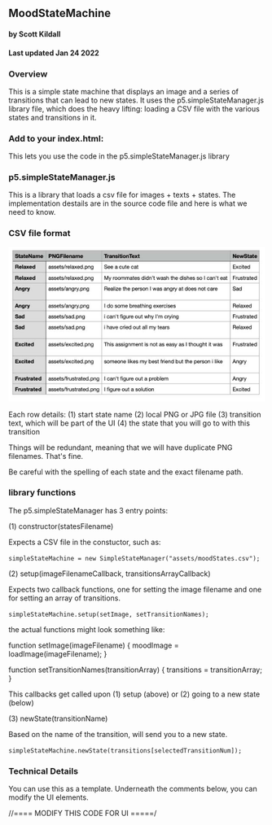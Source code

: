 ## MoodStateMachine
#### by Scott Kildall
#### Last updated Jan 24 2022


### Overview
This is a simple state machine that displays an image and a series of transitions that can lead to new states. It uses the p5.simpleStateManager.js library file, which does the heavy lifting: loading a CSV file with the various states and transitions in it.

### Add to your index.html:

 <script src="p5.simpleStateManager.js"></script>

 This lets you use the code in the p5.simpleStateManager.js library

### p5.simpleStateManager.js

 This is a library that loads a csv file for images + texts + states. The implementation destails are in the source code file and here is what we need to know.

### CSV file format
![](csv_format.jpg)

Each row details:
(1) start state name
(2) local PNG or JPG file
(3) transition text, which will be part of the UI
(4) the state that you will go to with this transition

Things will be redundant, meaning that we will have duplicate PNG filenames. That's fine.

Be careful with the spelling of each state and the exact filename path.

### library functions

The p5.simpleStateManager has 3 entry points:

(1) constructor(statesFilename)

Expects a CSV file in the constuctor, such as:

`simpleStateMachine = new SimpleStateManager("assets/moodStates.csv");
`

(2) setup(imageFilenameCallback, transitionsArrayCallback)

Expects two callback functions, one for setting the image filename and one for setting an array of transitions.

`simpleStateMachine.setup(setImage, setTransitionNames);`

the actual functions might look something like:

function setImage(imageFilename) {
  moodImage = loadImage(imageFilename);
} 

function setTransitionNames(transitionArray) {
  transitions = transitionArray;
}


This callbacks get called upon (1) setup (above) or (2) going to a new state (below)


(3) newState(transitionName)

Based on the name of the transition, will send you to a new state. 

 `simpleStateMachine.newState(transitions[selectedTransitionNum]);
 `
### Technical Details


You can use this as a template. Underneath the comments below, you can modify the UI elements.

//==== MODIFY THIS CODE FOR UI =====/